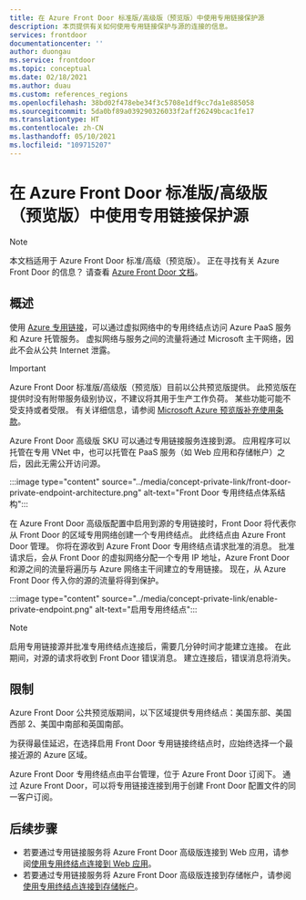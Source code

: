 ```yaml
---
title: 在 Azure Front Door 标准版/高级版（预览版）中使用专用链接保护源
description: 本页提供有关如何使用专用链接保护与源的连接的信息。
services: frontdoor
documentationcenter: ''
author: duongau
ms.service: frontdoor
ms.topic: conceptual
ms.date: 02/18/2021
ms.author: duau
ms.custom: references_regions
ms.openlocfilehash: 38bd02f478ebe34f3c5708e1df9cc7da1e885058
ms.sourcegitcommit: 5da0bf89a039290326033f2aff26249bcac1fe17
ms.translationtype: HT
ms.contentlocale: zh-CN
ms.lasthandoff: 05/10/2021
ms.locfileid: "109715207"
---
```

# <a name="secure-your-origin-with-private-link-in-azure-front-door-standardpremium-preview"></a>在 Azure Front Door 标准版/高级版（预览版）中使用专用链接保护源

> [!Note]
> 本文档适用于 Azure Front Door 标准/高级（预览版）。 正在寻找有关 Azure Front Door 的信息？ 请查看 [Azure Front Door 文档](../front-door-overview.md)。

## <a name="overview"></a>概述

使用 [Azure 专用链接](../../private-link/private-link-overview.md)，可以通过虚拟网络中的专用终结点访问 Azure PaaS 服务和 Azure 托管服务。 虚拟网络与服务之间的流量将通过 Microsoft 主干网络，因此不会从公共 Internet 泄露。

> [!IMPORTANT]
> Azure Front Door 标准版/高级版（预览版）目前以公共预览版提供。
> 此预览版在提供时没有附带服务级别协议，不建议将其用于生产工作负荷。 某些功能可能不受支持或者受限。
> 有关详细信息，请参阅 [Microsoft Azure 预览版补充使用条款](https://azure.microsoft.com/support/legal/preview-supplemental-terms/)。

Azure Front Door 高级版 SKU 可以通过专用链接服务连接到源。 应用程序可以托管在专用 VNet 中，也可以托管在 PaaS 服务（如 Web 应用和存储帐户）之后，因此无需公开访问源。

:::image type="content" source="../media/concept-private-link/front-door-private-endpoint-architecture.png" alt-text="Front Door 专用终结点体系结构":::

在 Azure Front Door 高级版配置中启用到源的专用链接时，Front Door 将代表你从 Front Door 的区域专用网络创建一个专用终结点。 此终结点由 Azure Front Door 管理。 你将在源收到 Azure Front Door 专用终结点请求批准的消息。 批准请求后，会从 Front Door 的虚拟网络分配一个专用 IP 地址，Azure Front Door 和源之间的流量将遍历与 Azure 网络主干间建立的专用链接。 现在，从 Azure Front Door 传入你的源的流量将得到保护。

:::image type="content" source="../media/concept-private-link/enable-private-endpoint.png" alt-text="启用专用终结点":::

> [!NOTE]
> 启用专用链接源并批准专用终结点连接后，需要几分钟时间才能建立连接。 在此期间，对源的请求将收到 Front Door 错误消息。 建立连接后，错误消息将消失。

## <a name="limitations"></a>限制

Azure Front Door 公共预览版期间，以下区域提供专用终结点：美国东部、美国西部 2、美国中南部和英国南部。

为获得最佳延迟，在选择启用 Front Door 专用链接终结点时，应始终选择一个最接近源的 Azure 区域。

Azure Front Door 专用终结点由平台管理，位于 Azure Front Door 订阅下。 通过 Azure Front Door，可以将专用链接连接到用于创建 Front Door 配置文件的同一客户订阅。

## <a name="next-steps"></a>后续步骤

* 若要通过专用链接服务将 Azure Front Door 高级版连接到 Web 应用，请参阅[使用专用终结点连接到 Web 应用](../../private-link/tutorial-private-endpoint-webapp-portal.md)。
* 若要通过专用链接服务将 Azure Front Door 高级版连接到存储帐户，请参阅[使用专用终结点连接到存储帐户](../../private-link/tutorial-private-endpoint-storage-portal.md)。
